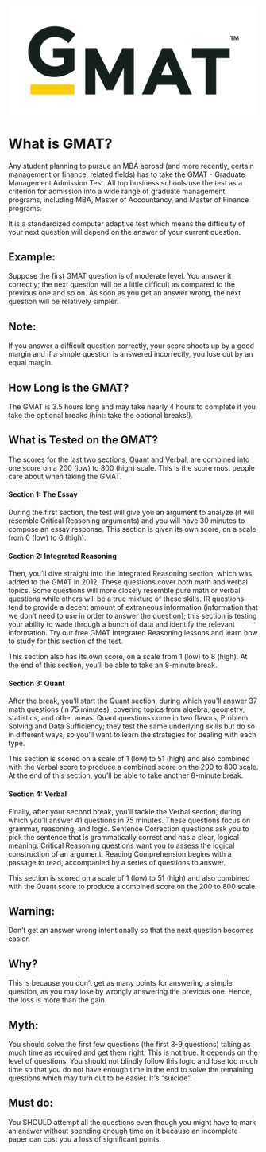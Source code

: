 
![GMAT](public/img/guide_gmat.png)

# What is GMAT?


Any student planning to pursue an MBA abroad (and more recently, certain management or finance, related fields) has to take the GMAT - Graduate Management Admission Test. All top business schools use the test as a criterion for admission into a wide range of graduate management programs, including MBA, Master of Accountancy, and Master of Finance programs.

It is a standardized computer adaptive test which means the difficulty of your next question will depend on the answer of your current question.



## Example:

Suppose the first GMAT question is of moderate level. You answer it correctly; the next question will be a little difficult as compared to the previous one and so on. As soon as you get an answer wrong, the next question will be relatively simpler.



## Note:

If you answer a difficult question correctly, your score shoots up by a good margin and if a simple question is answered incorrectly, you lose out by an equal margin.



## How Long is the GMAT?

The GMAT is 3.5 hours long and may take nearly 4 hours to complete if you take the optional breaks (hint: take the optional breaks!).



## What is Tested on the GMAT?

The scores for the last two sections, Quant and Verbal, are combined into one score on a 200 (low) to 800 (high) scale. This is the score most people care about when taking the GMAT.

#### Section 1: The Essay

During the first section, the test will give you an argument to analyze (it will resemble Critical Reasoning arguments) and you will have 30 minutes to compose an essay response. This section is given its own score, on a scale from 0 (low) to 6 (high).

#### Section 2: Integrated Reasoning

Then, you’ll dive straight into the Integrated Reasoning section, which was added to the GMAT in 2012. These questions cover both math and verbal topics. Some questions will more closely resemble pure math or verbal questions while others will be a true mixture of these skills. IR questions tend to provide a decent amount of extraneous information (information that we don’t need to use in order to answer the question); this section is testing your ability to wade through a bunch of data and identify the relevant information. Try our free GMAT Integrated Reasoning lessons and learn how to study for this section of the test.

This section also has its own score, on a scale from 1 (low) to 8 (high). At the end of this section, you’ll be able to take an 8-minute break.

#### Section 3: Quant

After the break, you’ll start the Quant section, during which you’ll answer 37 math questions (in 75 minutes), covering topics from algebra, geometry, statistics, and other areas. Quant questions come in two flavors, Problem Solving and Data Sufficiency; they test the same underlying skills but do so in different ways, so you’ll want to learn the strategies for dealing with each type.

This section is scored on a scale of 1 (low) to 51 (high) and also combined with the Verbal score to produce a combined score on the 200 to 800 scale. At the end of this section, you’ll be able to take another 8-minute break.

#### Section 4: Verbal

Finally, after your second break, you’ll tackle the Verbal section, during which you’ll answer 41 questions in 75 minutes. These questions focus on grammar, reasoning, and logic. Sentence Correction questions ask you to pick the sentence that is grammatically correct and has a clear, logical meaning. Critical Reasoning questions want you to assess the logical construction of an argument. Reading Comprehension begins with a passage to read, accompanied by a series of questions to answer.

This section is scored on a scale of 1 (low) to 51 (high) and also combined with the Quant score to produce a combined score on the 200 to 800 scale.



## Warning:

Don’t get an answer wrong intentionally so that the next question becomes easier.



## Why?

This is because you don’t get as many points for answering a simple question, as you may lose by wrongly answering the previous one. Hence, the loss is more than the gain.



## Myth:

You should solve the first few questions (the first 8-9 questions) taking as much time as required and get them right. This is not true. It depends on the level of questions. You should not blindly follow this logic and lose too much time so that you do not have enough time in the end to solve the remaining questions which may turn out to be easier. It's “suicide”.



## Must do:

You SHOULD attempt all the questions even though you might have to mark an answer without spending enough time on it because an incomplete paper can cost you a loss of significant points.